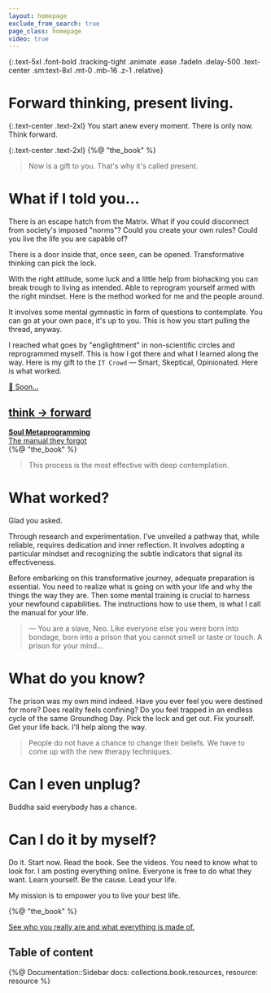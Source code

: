 ```yaml
---
layout: homepage
exclude_from_search: true
page_class: homepage
video: true
---
```


{:.text-5xl .font-bold .tracking-tight .animate .ease .fadeIn .delay-500 .text-center .sm:text-8xl .mt-0 .mb-16 .z-1 .relative}
# Forward thinking, present living.

[//]: # (# Biohack and <mark class="bg-transparent font-extrabold text-stone-800 shadow-[inset_0_-0.5em_0_0_rgb&#40;224,242,254&#41;]">think</mark> <br>your way out)

{:.text-center .text-2xl}
You start anew every moment. There is only now. Think forward. 

{:.text-center .text-2xl}
{%@ "the_book" %}

> Now is a gift to you. That's why it's called present.

# What if I told you...

There is an escape hatch from the Matrix. What if you could disconnect from society's imposed "norms"? Could you create your own rules? Could you live the life you are capable of?

There is a door inside that, once seen, can be opened. Transformative thinking can pick the lock.

With the right attitude, some luck and a little help from biohacking you can break trough to living as intended. Able to reprogram yourself armed with the right mindset. Here is the method worked for me and the people around. 

It involves some mental gymnastic in form of questions to contemplate. You can go at your own pace, it's up to you. This is how you start pulling the thread, anyway. 

I reached what goes by "englightment" in non-scientific circles and reprogrammed myself. This is how I got there and what I learned along the way. Here is my gift to the `IT Crowd` — Smart, Skeptical, Opinionated. Here is what worked.

<div class="my-12">
  <a href="/book">
    <div class="relative bg-orange-200 mx-auto py-6 rounded text-center shadow-md my-8" style="width: 220px">
      <div class="absolute shadow-sm shadow-sky-950/10 shadow-opacity-5 right-0 top-0 -mr-5 -mt-5 bg-sky-100  py-2 px-4 rounded-xl flex gap-3">
        <span>🚧</span> Soon...
      </div>
      <h2 class="pt-2 pl-4 pb-2 mr-4 bg-white shadow-sm rounded-r">think → forward </h2>
      <b>Soul Metaprogramming</b>
      <div class="text-sm p-4">The manual they forgot</div>
    </div>
  </a>
</div>
<div class="my-8">
  <div class="text-center">{%@ "the_book" %}</div>
</div>


> This process is the most effective with deep contemplation.

# What worked?

Glad you asked.

Through research and experimentation. I've unveiled a pathway that, while reliable, requires dedication and inner
reflection. It involves adopting a particular mindset and recognizing the subtle indicators that signal its
effectiveness.

Before embarking on this transformative journey, adequate preparation is essential.
You need to realize what is going on with your life and why the things the way they are. 
Then some mental training is crucial to harness your newfound capabilities.
The instructions how to use them, is what I call the manual for your life.

> — You are a slave, Neo. Like everyone else you were born into bondage, born into a prison that you cannot smell or taste
> or touch. A prison for your mind…

# What do you know?

The prison was my own mind indeed. Have you ever feel you were destined for more? Does reality feels confining? 
Do you feel trapped in an endless cycle of the same Groundhog Day. 
Pick the lock and get out. Fix yourself. 
Get your life back. I'll help along the way.

> People do not have a chance to change their beliefs.
> We have to come up with the new therapy techniques.

# Can I even unplug?

Buddha said everybody has a chance.

# Can I do it by myself?

Do it. Start now. Read the book. See the videos. You need to know what to look for. I am posting everything online.
Everyone is free to do what they want. Learn yourself. Be the cause. Lead your life.

My mission is to empower you to live your best life.

{%@ "the_book" %}

<a href="/trip" class="block w-full my-16 p-8 bg-cover bg-center lg:bg-fixed rounded-xl center" style="background-image: url(images/alexander-andrews-fsH1KjbdjE8-unsplash.jpg)">
    <span class="text-3xl font-bold p-8 text-white">See who you really are and what everything is made of.</span>
</a>

<div class="flex justify-center text-2xl"><div>
<h2>Table of content</h2>

{%@ Documentation::Sidebar docs: collections.book.resources, resource: resource %}
</div></div>

